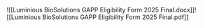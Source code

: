 ![[Luminious BioSolutions GAPP Eligibility Form 2025 Final.docx]]![[Luminious BioSolutions GAPP Eligibility Form 2025 Final.pdf]]